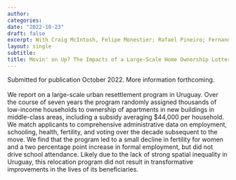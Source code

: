 ```yaml
---
author:
categories:
date: "2022-10-23"
draft: false
excerpt: With Craig McIntosh, Felipe Monestier; Rafael Pineiro; Fernando Rosenblatt; Guadalupe Tunon. Submitted for publication October 2022.
layout: single
subtitle: 
title: Movin' on Up? The Impacts of a Large-Scale Home Ownership Lottery in Uruguay
---
```


Submitted  for publication October 2022. More information forthcoming. \
\
We report on a large-scale urban resettlement program in Uruguay. Over the course of seven years the program randomly assigned thousands of low-income households  to ownership of apartments in new buildings in middle-class areas, including a subsidy averaging $44,000 per household. We match applicants to comprehensive administrative data on employment, schooling, health, fertility, and voting over the decade subsequent to the move. We find that the program led to a small decline in fertility for women and a two percentage point increase in formal employment, but did not drive school attendance. Likely due to the lack of strong spatial inequality in Uruguay, this relocation program did not result in transformative improvements in the lives of its beneficiaries.



